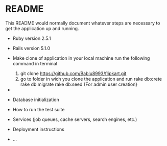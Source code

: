 # README

This README would normally document whatever steps are necessary to get the
application up and running.
* Ruby version 2.5.1
* Rails version 5.1.0

* Make clone of application in your local machine
  run the following command in terminal
    
    1. git clone https://github.com/Bablu8993/flipkart.git
    2. go to folder in wich you clone the application and run
      rake db:crete
      rake db:migrate
      rake db:seed {For admin user creation}

* 

* Database initialization

* How to run the test suite

* Services (job queues, cache servers, search engines, etc.)

* Deployment instructions

* ...

